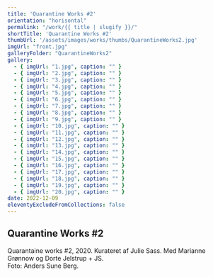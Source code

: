 ```yaml
---
title: 'Quarantine Works #2'
orientation: "horisontal"
permalink: "/work/{{ title | slugify }}/"
shortTitle: 'Quarantine Works #2'
thumbUrl: '/assets/images/works/thumbs/QuarantineWorks2.jpg'
imgUrl: "front.jpg"
galleryFolder: "QuarantineWorks2"
gallery:
  - { imgUrl: "1.jpg", caption: "" }
  - { imgUrl: "2.jpg", caption: "" }
  - { imgUrl: "3.jpg", caption: "" }
  - { imgUrl: "4.jpg", caption: "" }
  - { imgUrl: "5.jpg", caption: "" }
  - { imgUrl: "6.jpg", caption: "" }
  - { imgUrl: "7.jpg", caption: "" }
  - { imgUrl: "8.jpg", caption: "" }
  - { imgUrl: "9.jpg", caption: "" }
  - { imgUrl: "10.jpg", caption: "" }
  - { imgUrl: "11.jpg", caption: "" }
  - { imgUrl: "12.jpg", caption: "" }
  - { imgUrl: "13.jpg", caption: "" }
  - { imgUrl: "14.jpg", caption: "" }
  - { imgUrl: "15.jpg", caption: "" }
  - { imgUrl: "16.jpg", caption: "" }
  - { imgUrl: "17.jpg", caption: "" }
  - { imgUrl: "18.jpg", caption: "" }
  - { imgUrl: "19.jpg", caption: "" }
  - { imgUrl: "20.jpg", caption: "" }
date: 2022-12-09
eleventyExcludeFromCollections: false
---
```



<div class="Txt">
  <h2>Quarantine Works #2</h2>
  <p>Quarantaine works #2, 2020. Kurateret af Julie Sass. Med Marianne Grønnow og Dorte Jelstrup + JS.<br>
  Foto: Anders Sune Berg.&nbsp;</p>
</div>